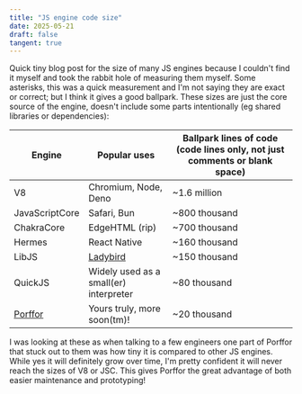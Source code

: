 ```yaml
---
title: "JS engine code size"
date: 2025-05-21
draft: false
tangent: true
---
```


Quick tiny blog post for the size of many JS engines because I couldn't find it myself and took the rabbit hole of measuring them myself. Some asterisks, this was a quick measurement and I'm not saying they are exact or correct; but I think it gives a good ballpark. These sizes are just the core source of the engine, doesn't include some parts intentionally (eg shared libraries or dependencies):

| Engine | Popular uses | Ballpark lines of code (code lines only, not just comments or blank space) |
| ------ | ------------ | ------------- |
| V8 | Chromium, Node, Deno | ~1.6 million |
| JavaScriptCore | Safari, Bun | ~800 thousand |
| ChakraCore | EdgeHTML (rip) | ~700 thousand |
| Hermes | React Native | ~160 thousand |
| LibJS | [Ladybird](https://ladybird.org) | ~150 thousand |
| QuickJS | Widely used as a small(er) interpreter | ~80 thousand |
| [Porffor](https://porffor.dev) | Yours truly, more soon(tm)! | ~20 thousand |


I was looking at these as when talking to a few engineers one part of Porffor that stuck out to them was how tiny it is compared to other JS engines. While yes it will definitely grow over time, I'm pretty confident it will never reach the sizes of V8 or JSC. This gives Porffor the great advantage of both easier maintenance and prototyping!
